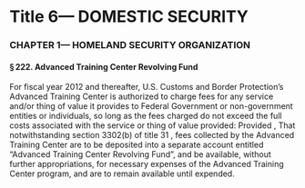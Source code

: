 
# Title 6— DOMESTIC SECURITY
### CHAPTER 1— HOMELAND SECURITY ORGANIZATION
#### § 222. Advanced Training Center Revolving Fund

For fiscal year 2012 and thereafter, U.S. Customs and Border Protection’s Advanced Training Center is authorized to charge fees for any service and/or thing of value it provides to Federal Government or non-government entities or individuals, so long as the fees charged do not exceed the full costs associated with the service or thing of value provided: Provided , That notwithstanding section 3302(b) of title 31 , fees collected by the Advanced Training Center are to be deposited into a separate account entitled “Advanced Training Center Revolving Fund”, and be available, without further appropriations, for necessary expenses of the Advanced Training Center program, and are to remain available until expended.
